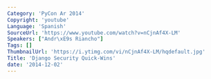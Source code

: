 ```yaml
---
Category: 'PyCon Ar 2014'
Copyright: 'youtube'
Language: 'Spanish'
SourceUrl: 'https://www.youtube.com/watch?v=nCjnAf4X-LM'
Speakers: ["Andr\xE9s Riancho"]
Tags: []
ThumbnailUrl: 'https://i.ytimg.com/vi/nCjnAf4X-LM/hqdefault.jpg'
Title: 'Django Security Quick-Wins'
date: '2014-12-02'
---
```

